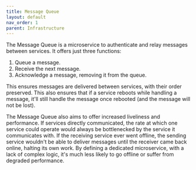 ```yaml
---
title: Message Queue
layout: default
nav_order: 1
parent: Infrastructure
---
```


The Message Queue is a microservice to authenticate and relay messages between
services. It offers just three functions:

1) Queue a message.
2) Receive the next message.
3) Acknowledge a message, removing it from the queue.

This ensures messages are delivered between services, with their order
preserved. This also ensures that if a service reboots while handling a message,
it'll still handle the message once rebooted (and the message will not be lost).

The Message Queue also aims to offer increased liveliness and performance.
If services directly communicated, the rate at which one service could operate
would always be bottlenecked by the service it communicates with. If the
receiving service ever went offline, the sending service wouldn't be able to
deliver messages until the receiver came back online, halting its own work. By
defining a dedicated microservice, with a lack of complex logic, it's much less
likely to go offline or suffer from degraded performance.
